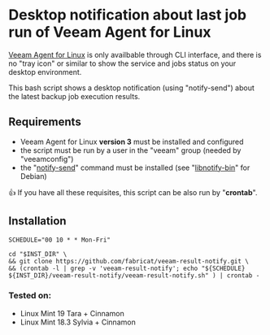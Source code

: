# Desktop notification about last job run of Veeam Agent for Linux

[Veeam Agent for Linux](https://www.veeam.com/linux-cloud-server-backup-agent.html) is only availbable through CLI interface, and there is no "tray icon" or similar to show the service and jobs status on your desktop environment.

This bash script shows a desktop notification (using "notify-send") about the latest backup job execution results.

## Requirements
* Veeam Agent for Linux **version 3** must be installed and configured
* the script must be run by a user in the "veeam" group (needed by "veeamconfig")
* the "[notify-send](https://ss64.com/bash/notify-send.html)" command must be installed (see "[libnotify-bin](https://packages.debian.org/it/sid/libnotify-bin)" for Debian)

:thumbsup: If you have all these requisites, this script can be also run by "**crontab**".

## Installation
```INST_DIR="$(pwd)"
SCHEDULE="00 10 * * Mon-Fri"

cd "$INST_DIR" \
&& git clone https://github.com/fabricat/veeam-result-notify.git \
&& (crontab -l | grep -v 'veeam-result-notify'; echo "${SCHEDULE} ${INST_DIR}/veeam-result-notify/veeam-result-notify.sh" ) | crontab -
```

### Tested on:
* Linux Mint 19 Tara + Cinnamon
* Linux Mint 18.3 Sylvia + Cinnamon
